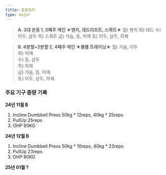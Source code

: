 ```yaml
---
title: 운동일지
type: major
---
```

> **A. 3대 운동 1, 3째주**
    **메인 ★벤치, 데드리프트, 스쿼트★**
    월) 벤치
    화) 데드
    수) 이두, 삼두
    목) 스쿼트
    금) 가슴, 등, 어깨
    토) 이두, 삼두, 하체

> **B. 4분할+2분할 2, 4째주**
    **메인 ★볼륨 트레이닝★**
    월) 가슴, 이두  
    화) 어깨  
    수) 등, 삼두  
    목) 하체  
    금) 가슴, 등, 어깨  
    토) 이두, 삼두, 하체  
  
### 주요 기구 중량 기록
**24년 11월 B**  
1. Incline Dumbbell Press 50kg * 12reps, 40kg * 25reps  
2. PullUp 25reps  
3. OHP 90KG  
  
**24년 12월 B**  
1. Incline Dumbbell Press 50kg * 10reps, 40kg * 23reps  
2. PullUp 23reps  
3. OHP 80KG  
  
**25년 01월 ?**